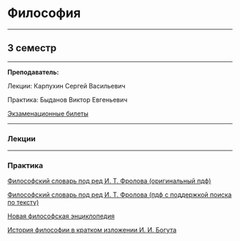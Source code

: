 # Философия
____________
## 3 семестр
___________
**Преподаватель:**

Лекции: Карпухин Сергей Васильевич 

Практика: Быданов Виктор Евгеньевич

[Экзаменационные билеты](../Files/Philosophy/Билеты_философия.jpg) 
________
### Лекции
_________
### Практика
[Философский словарь под ред И. Т. Фролова (оригинальный пдф)](../Files/Philosophy/%5BPod_red._I.T.Frolova%5D_Filosofsky_slovar_-_7-e_izd(BookSee.org).pdf)

[Философский словарь под ред И. Т. Фролова (пдф с поддержкой поиска по тексту)](../Files/Philosophy/Filosofskiy_slovar_searchable.pdf)

[Новая философская энциклопедия](https://gufo.me/dict/philosophy_encyclopedia)

[История философии в кратком изложении И. И. Богута](../Files/Philosophy/1997_hist_phil_kratk_izl.pdf)

